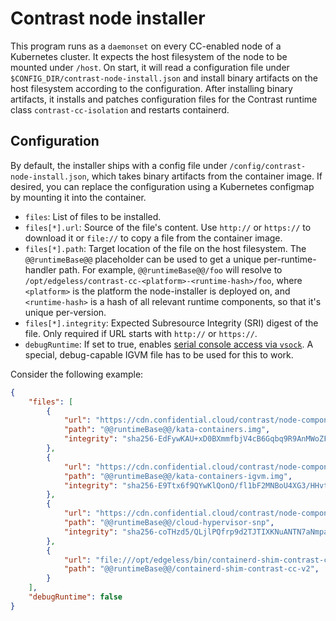 # Contrast node installer

This program runs as a `daemonset` on every CC-enabled node of a Kubernetes cluster.
It expects the host filesystem of the node to be mounted under `/host`.
On start, it will read a configuration file under `$CONFIG_DIR/contrast-node-install.json` and install binary artifacts on the host filesystem according to the configuration.
After installing binary artifacts, it installs and patches configuration files for the Contrast runtime class `contrast-cc-isolation` and restarts containerd.

## Configuration

By default, the installer ships with a config file under `/config/contrast-node-install.json`, which takes binary artifacts from the container image.
If desired, you can replace the configuration using a Kubernetes configmap by mounting it into the container.

- `files`: List of files to be installed.
- `files[*].url`: Source of the file's content. Use `http://` or `https://` to download it or `file://` to copy a file from the container image.
- `files[*].path`: Target location of the file on the host filesystem. The `@@runtimeBase@@` placeholder can be used to get a unique per-runtime-handler path.
    For example, `@@runtimeBase@@/foo` will resolve to `/opt/edgeless/contrast-cc-<platform>-<runtime-hash>/foo`, where `<platform>` is the platform the node-installer is deployed on,
    and `<runtime-hash>` is a hash of all relevant runtime components, so that it's unique per-version.
- `files[*].integrity`: Expected Subresource Integrity (SRI) digest of the file. Only required if URL starts with `http://` or `https://`.
- `debugRuntime`: If set to true, enables [serial console access via `vsock`](/dev-docs/aks/serial-console.md). A special, debug-capable IGVM file has to be used for this to work.

Consider the following example:

```json
{
    "files": [
        {
            "url": "https://cdn.confidential.cloud/contrast/node-components/2024-03-13/kata-containers.img",
            "path": "@@runtimeBase@@/kata-containers.img",
            "integrity": "sha256-EdFywKAU+xD0BXmmfbjV4cB6Gqbq9R9AnMWoZFCM3A0="
        },
        {
            "url": "https://cdn.confidential.cloud/contrast/node-components/2024-03-13/kata-containers-igvm.img",
            "path": "@@runtimeBase@@/kata-containers-igvm.img",
            "integrity": "sha256-E9Ttx6f9QYwKlQonO/fl1bF2MNBoU4XG3/HHvt9Zv30="
        },
        {
            "url": "https://cdn.confidential.cloud/contrast/node-components/2024-03-13/cloud-hypervisor-cvm",
            "path": "@@runtimeBase@@/cloud-hypervisor-snp",
            "integrity": "sha256-coTHzd5/QLjlPQfrp9d2TJTIXKNuANTN7aNmpa8PRXo="
        },
        {
            "url": "file:///opt/edgeless/bin/containerd-shim-contrast-cc-v2",
            "path": "@@runtimeBase@@/containerd-shim-contrast-cc-v2",
        }
    ],
    "debugRuntime": false
}
```
